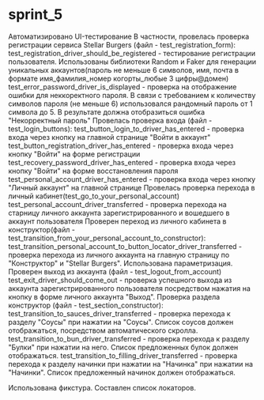 # sprint_5
Автоматизировано UI-тестирование 
В частности, провелась проверка регистрации сервиса Stellar Burgers (файл - test_registration_form): 
test_registration_driver_should_be_registered - тестирование регистрации пользователя. Использованы библиотеки 
Random и Faker для генерации уникальных аккаунтов(пароль не меньше 6 символов, имя, почта в формате 
имя_фамилия_номер когорты_любые 3 цифры@домен)
test_error_password_driver_is_displayed - проверка на отображение ошибки для неккоректного пароля. В связи с требованием
к количеству символов пароля (не меньше 6) использовался рандомный пароль от 1 символа до 5. В результате должна
отобразиться ошибка "Некорректный пароль"
Провелась проверка входа (файл - test_login_buttons): 
test_button_login_to_driver_has_entered - проверка входа через кнопку на главной странице "Войти в аккаунт"
test_button_registration_driver_has_entered - проверка входа через кнопку "Войти" на форме регистрации
test_recovery_password_driver_has_entered - проверка входа через кнопку "Войти" на форме восстановления пароля
test_personal_account_driver_has_entered - проверка входа через кнопку "Личный аккаунт" на главной странице
Провелась проверка перехода в личный кабинет(test_go_to_your_personal_account)
test_personal_account_driver_transferred - проверка перехода на старницу личного аккаунта зарегистрированного и вошедшего
в аккаунт пользователя
Проверен переход из личного кабинета в конструктор(файл - test_transition_from_your_personal_account_to_constructor): 
test_transition_personal_account_to_button_locator_driver_transferred -  проверка перехода из личного аккаунта на главную
страницу по "Конструктор" и "Stellar Burgers". Использована параметризация. 
Проверен выход из аккаунта (файл - test_logout_from_account)
test_exit_driver_should_come_out - проверка успешного выхода из аккаунта зарегистрированного пользователя посредством
нажатия на кнопку в форме личного аккаунта "Выход". 
Проверка раздела конструктор (файл - test_section_constructor):
test_transition_to_sauces_driver_transferred - проверка перехода к разделу "Соусы" при нажатии на "Соусы".
Список соусов должен отображаться, посредством автоматического скролла. 
test_transition_to_bun_driver_transferred - проверка перехода к разделу "Булки" при нажатии на него. 
Список предложенных булок должен отображаться.
test_transition_to_filling_driver_transferred - проверка перехода к разделу начинки при нажатии на "Начинка" при нажатии
на "Начинки". Список предложенный начинок должен отображаться.

Использована фикстура. Составлен список локаторов. 